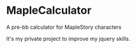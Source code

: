 # MapleCalculator
A pre-bb calculator for MapleStory characters

It's my private project to improve my jquery skills.
